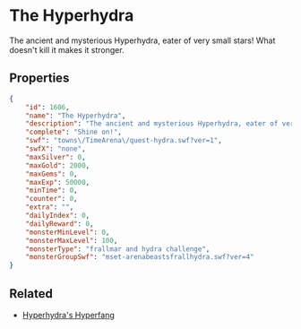 # The Hyperhydra

The ancient and mysterious Hyperhydra, eater of very small stars! What doesn't kill it makes it stronger.

## Properties

```json
{
    "id": 1606,
    "name": "The Hyperhydra",
    "description": "The ancient and mysterious Hyperhydra, eater of very small stars! What doesn't kill it makes it stronger.",
    "complete": "Shine on!",
    "swf": "towns\/TimeArena\/quest-hydra.swf?ver=1",
    "swfX": "none",
    "maxSilver": 0,
    "maxGold": 2000,
    "maxGems": 0,
    "maxExp": 50000,
    "minTime": 0,
    "counter": 0,
    "extra": "",
    "dailyIndex": 0,
    "dailyReward": 0,
    "monsterMinLevel": 0,
    "monsterMaxLevel": 100,
    "monsterType": "frallmar and hydra challenge",
    "monsterGroupSwf": "mset-arenabeastsfrallhydra.swf?ver=4"
}
```

## Related

- [Hyperhydra's Hyperfang](../items/18601-hyperhydra-s-hyperfang.md)

